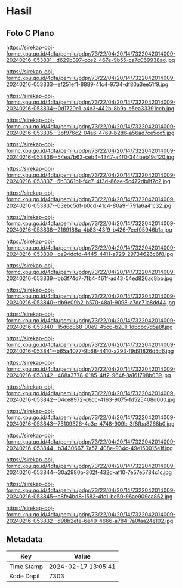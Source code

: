 # Hasil

## Foto C Plano

https://sirekap-obj-formc.kpu.go.id/4dfa/pemilu/pdpr/73/22/04/20/14/7322042014009-20240216-053831--d629b397-cce2-467e-9b55-ca7c069938ad.jpg

https://sirekap-obj-formc.kpu.go.id/4dfa/pemilu/pdpr/73/22/04/20/14/7322042014009-20240216-053833--ef251ef1-8889-41c4-9734-df80a3ee51f9.jpg

https://sirekap-obj-formc.kpu.go.id/4dfa/pemilu/pdpr/73/22/04/20/14/7322042014009-20240216-053834--0d1720e1-a4e3-442b-8b9a-e5ea33391ccb.jpg

https://sirekap-obj-formc.kpu.go.id/4dfa/pemilu/pdpr/73/22/04/20/14/7322042014009-20240216-053835--3bf976c2-04a6-4769-b2d6-a56ad7ce5cc5.jpg

https://sirekap-obj-formc.kpu.go.id/4dfa/pemilu/pdpr/73/22/04/20/14/7322042014009-20240216-053836--54ea7b63-ceb4-4347-a4f0-344beb19c120.jpg

https://sirekap-obj-formc.kpu.go.id/4dfa/pemilu/pdpr/73/22/04/20/14/7322042014009-20240216-053837--5b3361b1-f4c7-4f3d-86ae-5c472db8f7c2.jpg

https://sirekap-obj-formc.kpu.go.id/4dfa/pemilu/pdpr/73/22/04/20/14/7322042014009-20240216-053837--63ebc5df-b0cd-41c4-80a9-1791a6a41c32.jpg

https://sirekap-obj-formc.kpu.go.id/4dfa/pemilu/pdpr/73/22/04/20/14/7322042014009-20240216-053838--2169188a-4b83-43f9-b426-7eef05946b1a.jpg

https://sirekap-obj-formc.kpu.go.id/4dfa/pemilu/pdpr/73/22/04/20/14/7322042014009-20240216-053839--ce94dcfd-4445-4411-a729-29734626c6f8.jpg

https://sirekap-obj-formc.kpu.go.id/4dfa/pemilu/pdpr/73/22/04/20/14/7322042014009-20240216-053839--bb3f74d7-7fb4-461f-ad43-54ed826ac8bb.jpg

https://sirekap-obj-formc.kpu.go.id/4dfa/pemilu/pdpr/73/22/04/20/14/7322042014009-20240216-053840--db9e09b2-b570-48a1-9098-a7dc71a8dd44.jpg

https://sirekap-obj-formc.kpu.go.id/4dfa/pemilu/pdpr/73/22/04/20/14/7322042014009-20240216-053840--15d6c868-00e9-45c6-b201-1d6cbc7d5a8f.jpg

https://sirekap-obj-formc.kpu.go.id/4dfa/pemilu/pdpr/73/22/04/20/14/7322042014009-20240216-053841--b65a4077-9b68-4410-a293-f9d91826d5d6.jpg

https://sirekap-obj-formc.kpu.go.id/4dfa/pemilu/pdpr/73/22/04/20/14/7322042014009-20240216-053842--468a3778-0185-4ff2-964f-8a161798b039.jpg

https://sirekap-obj-formc.kpu.go.id/4dfa/pemilu/pdpr/73/22/04/20/14/7322042014009-20240216-053842--04ce8972-c6dc-4163-9075-fd525408d000.jpg

https://sirekap-obj-formc.kpu.go.id/4dfa/pemilu/pdpr/73/22/04/20/14/7322042014009-20240216-053843--75109326-4a3e-4748-909b-3f8fba8268b0.jpg

https://sirekap-obj-formc.kpu.go.id/4dfa/pemilu/pdpr/73/22/04/20/14/7322042014009-20240216-053844--b3430667-7a57-408e-934c-49e150015e1f.jpg

https://sirekap-obj-formc.kpu.go.id/4dfa/pemilu/pdpr/73/22/04/20/14/7322042014009-20240216-053844--30a2980b-302f-432d-af10-7e57e5784c1c.jpg

https://sirekap-obj-formc.kpu.go.id/4dfa/pemilu/pdpr/73/22/04/20/14/7322042014009-20240216-053845--c8fe4bd8-1582-4fc1-be59-96ae909ca862.jpg

https://sirekap-obj-formc.kpu.go.id/4dfa/pemilu/pdpr/73/22/04/20/14/7322042014009-20240216-053832--d98b2efe-6e49-4666-a784-7a0faa24e102.jpg


## Metadata

| Key        | Value               |
| ---------- | ------------------- |
| Time Stamp | 2024-02-17 13:05:41 |
| Kode Dapil | 7303                |




